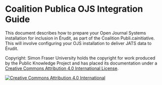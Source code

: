 # Coalition Publica OJS Integration Guide

This document describes how to prepare your ​Open Journal Systems​ installation for inclusion in Érudit​, as part of the ​Coalition Publi.ca​ initiative. This will involve configuring your OJS installation to deliver JATS data to Érudit.

Copyright: Simon Fraser University holds the copyright for work produced by the Public Knowledge Project and has placed its documentation under a [Creative Commons Attribution 4.0 International License](http://creativecommons.org/licenses/by/4.0/).

[![Creative Commons Attribution 4.0 International](https://i.creativecommons.org/l/by/4.0/88x31.png)](http://creativecommons.org/licenses/by/4.0/)
